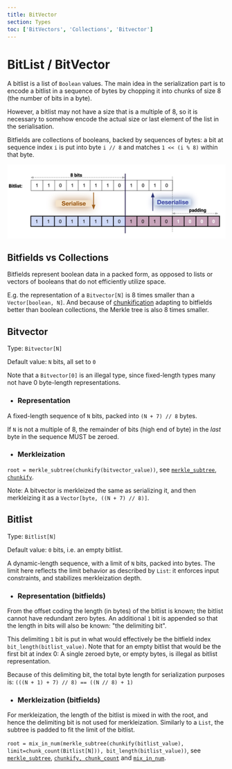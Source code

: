 ```yaml
---
title: BitVector
section: Types
toc: ['BitVectors', 'Collections', 'Bitvector']
---
```


# BitList / BitVector

<div id='BitVectors'>

A bitlist is a list of `Boolean` values.  The main idea in the serialization part is to encode a bitlist in a sequence of bytes by chopping it into chunks of size 8 (the number of bits in a byte). 

However, a bitlist may not have a size that is a multiple of 8, so it is necessary to somehow encode the actual size or last element of the list in the serialisation.

Bitfields are collections of booleans, backed by sequences of bytes: a bit at sequence index `i` is put into byte `i // 8` and matches `1 << (i % 8)` within that byte.

<img src='/bitlist-sedes.jpg' alt='bitlistsedes' class='img-fluid'/>

## Bitfields vs Collections

</div>
<div id='Collections'>

Bitfields represent boolean data in a packed form, as opposed to lists or vectors of booleans that do not efficiently utilize space.

E.g. the representation of a `Bitvector[N]` is 8 times smaller than a `Vector[boolean, N]`.
And because of [chunkification](../merkleization/chunkify.md) adapting to bitfields better than boolean collections, the Merkle tree is also 8 times smaller.

## Bitvector

</div>
<div id='Bitvector'>

Type: `Bitvector[N]`

Default value: `N` bits, all set to `0`

Note that a `Bitvector[0]` is an illegal type, since fixed-length types many not have 0 byte-length representations.

- ### Representation

A fixed-length sequence of `N` bits, packed into `(N + 7) // 8` bytes.

If `N` is not a multiple of 8, the remainder of bits (high end of byte) in the _last_ byte in the sequence MUST be zeroed.

- ### Merkleization

`root = merkle_subtree(chunkify(bitvector_value))`,
see [`merkle_subtree`](../merkleization/subtree_merkleization.md), [`chunkify`](../merkleization/chunkify.md).

Note: A bitvector is merkleized the same as serializing it, and then merkleizing it as a `Vector[byte, ((N + 7) // 8)]`.

## Bitlist

</div>
<div id='Bitlist'>

Type: `Bitlist[N]`

Default value: `0` bits, i.e. an empty bitlist.

A dynamic-length sequence, with a limit of `N` bits, packed into bytes.
The limit here reflects the limit behavior as described by `List`: it enforces input constraints, and stabilizes merkleization depth.

- ### Representation (bitfields)

From the offset coding the length (in bytes) of the bitlist is known; the bitlist cannot have redundant zero bytes.
An additional `1` bit is appended so that the length in bits will also be known: "the delimiting bit".

This delimiting `1` bit is put in what would effectively be the bitfield index `bit_length(bitlist_value)`.
Note that for an empty bitlist that would be the first bit at index 0: A single zeroed byte, or empty bytes, is illegal as bitlist representation.

Because of this delimiting bit, the total byte length for serialization purposes is: `(((N + 1) + 7) // 8) == ((N // 8) + 1)`



- ### Merkleization (bitfields)

For merkleization, the length of the bitlist is mixed in with the root, and hence the delimiting bit is not used for merkleization.
Similarly to a `List`, the subtree is padded to fit the limit of the bitlist.

`root = mix_in_num(merkle_subtree(chunkify(bitlist_value), limit=chunk_count(Bitlist[N])), bit_length(bitlist_value))`,
see [`merkle_subtree`](../merkleization/subtree_merkleization.md),
[`chunkify, chunk_count`](../merkleization/chunkify.md) and [`mix_in_num`](../merkleization/mixin.md).
